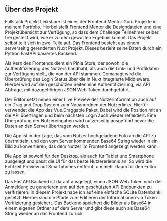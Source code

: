 ## Über das Projekt
Fullstack Projekt Linkshare ist eines der Frontend Mentor Guru Projekte in meinem Portfolio. Hierbei stellt Frontend Mentor die Designdateien und eine Projektübersicht zur Verfügung, so dass dem Challenge Teilnehmer selber frei gestellt wird, wie er zu dem gewollten Ergebnis kommt. Das Projekt selbst teilt sich in zwei Teile auf. Das Frontend besteht aus einem serverseitig gerenderten Nuxt Projekt. Dieses bezieht seine Daten durch ein Python FastAPI basiertes Backend.

Als Kern des Frontends dient ein Pinia Store, der sowohl die Authentifizierung des Nutzers handhabt, als auch die Link- und Profildaten zur Verfügung stellt, die von der API stammen. Gemanagt wird die Überprüfung des Login Status über die in Nuxt integrierte Middleware. Hierbei wird auf den geschützen Seiten eine Authentifizierung, via API Abfrage, mit dazugehörigen JSON Web Token durchgeführt.

Der Editor setzt neben einer Live Preview der Nutzerinformation auch auf ein Drag and Drop System zum Neuanordnen der Nutzerlinks. Hierfür verwendet die App das Vue.Draggable Paket. Dabei wird die Position mit an die API übertragen und beim nächsten Login auch wieder reflektiert. Eine Überprüfung der Nutzereingaben wird nutzerseitig ausgeführt bevor die Daten an den Server übertragen werden.

Die App ist in der Lage, das vom Nutzer hochgeladene Foto an die API zu übermitteln, und den vom Server kommenden Base64 String wieder in ein Bild zu konvertieren, das dem Nutzer im Frontend angezeigt werden kann.

Die App ist sowohl für den Desktop, als auch für Tablet und Smartphone ausgelegt und passt die UI für das beste Nutzererlebnis an. So wird die Echtzeit Preview auf Smartphones entfernt, um mehr Raum für den Editor zu lassen.

Das FastAPI Backend ist darauf ausgelegt, einen JSON Web Token nach der Anmeldung zu generieren und auf den geschützten API Endpunkten zu verifizieren. In diesem Projekt habe ich auf eine einfache SQLite Datenbank gesetzt. Hierbei sind die Pfade zum Editieren der Informationen via Token Verifizierung gesichert. Das Backend speichert die Bilder als Base64 in einem eigenen Ordner auf dem Server und gibt diese auch als Base64 String wieder an das Frontend zurück.
